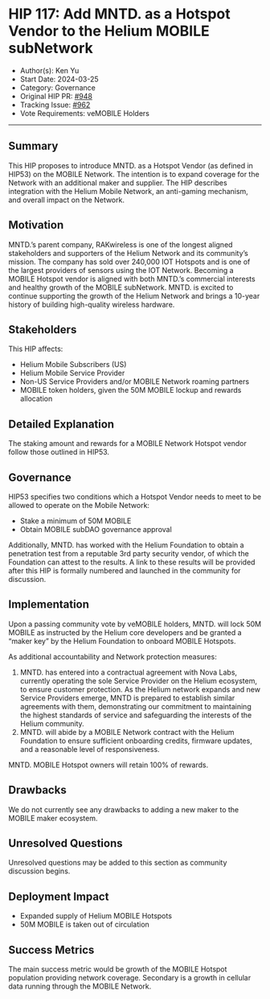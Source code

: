 # HIP 117: Add MNTD. as a Hotspot Vendor to the Helium MOBILE subNetwork

- Author(s): Ken Yu
- Start Date: 2024-03-25
- Category: Governance
- Original HIP PR: [#948](https://github.com/helium/HIP/pull/948)
- Tracking Issue: [#962](https://github.com/helium/HIP/issues/962)
- Vote Requirements: veMOBILE Holders

---

## Summary

This HIP proposes to introduce MNTD. as a Hotspot Vendor (as defined in HIP53) on the MOBILE Network. The intention is to expand coverage for the Network with an additional maker and supplier. The HIP describes integration with the Helium Mobile Network, an anti-gaming mechanism, and overall impact on the Network.

## Motivation

MNTD.’s parent company, RAKwireless is one of the longest aligned stakeholders and supporters of the Helium Network and its community’s mission. The company has sold over 240,000 IOT Hotspots and is one of the largest providers of sensors using the IOT Network. Becoming a MOBILE Hotspot vendor is aligned with both MNTD.’s commercial interests and healthy growth of the MOBILE subNetwork. MNTD. is excited to continue supporting the growth of the Helium Network and brings a 10-year history of building high-quality wireless hardware.

## Stakeholders

This HIP affects:

- Helium Mobile Subscribers (US)
- Helium Mobile Service Provider
- Non-US Service Providers and/or MOBILE Network roaming partners
- MOBILE token holders, given the 50M MOBILE lockup and rewards allocation

## Detailed Explanation

The staking amount and rewards for a MOBILE Network Hotspot vendor follow those outlined in HIP53.

## Governance

HIP53 specifies two conditions which a Hotspot Vendor needs to meet to be allowed to operate on the Mobile Network:
- Stake a minimum of 50M MOBILE
- Obtain MOBILE subDAO governance approval

Additionally, MNTD. has worked with the Helium Foundation to obtain a penetration test from a reputable 3rd party security vendor, of which the Foundation can attest to the results. A link to these results will be provided after this HIP is formally numbered and launched in the community for discussion.

## Implementation

Upon a passing community vote by veMOBILE holders, MNTD. will lock 50M MOBILE as instructed by the Helium core developers and be granted a “maker key” by the Helium Foundation to onboard MOBILE Hotspots.

As additional accountability and Network protection measures:
1. MNTD. has entered into a contractual agreement with Nova Labs, currently operating the sole Service Provider on the Helium ecosystem, to ensure customer protection. As the Helium network expands and new Service Providers emerge, MNTD is prepared to establish similar agreements with them, demonstrating our commitment to maintaining the highest standards of service and safeguarding the interests of the Helium community.
2. MNTD. will abide by a MOBILE Network contract with the Helium Foundation to ensure sufficient onboarding credits, firmware updates, and a reasonable level of responsiveness.

MNTD. MOBILE Hotspot owners will retain 100% of rewards.

## Drawbacks

We do not currently see any drawbacks to adding a new maker to the MOBILE maker ecosystem.

## Unresolved Questions

Unresolved questions may be added to this section as community discussion begins.

## Deployment Impact

- Expanded supply of Helium MOBILE Hotspots
- 50M MOBILE is taken out of circulation

## Success Metrics

The main success metric would be growth of the MOBILE Hotspot population providing network coverage. Secondary is a growth in cellular data running through the MOBILE Network.
